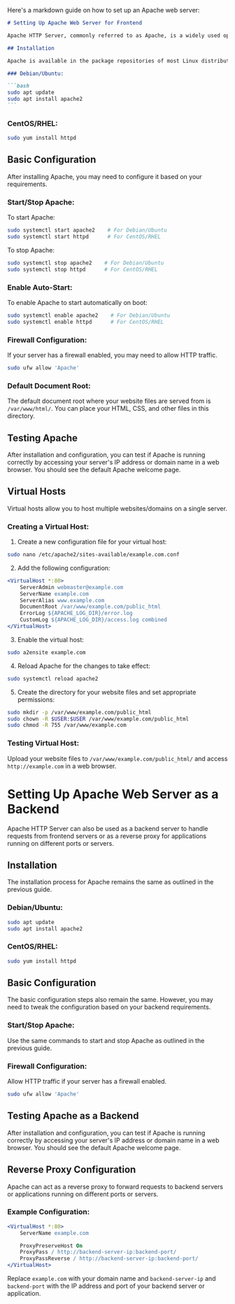 Here's a markdown guide on how to set up an Apache web server:

````markdown
# Setting Up Apache Web Server for Frontend

Apache HTTP Server, commonly referred to as Apache, is a widely used open-source web server software. It's known for its reliability, flexibility, and performance.

## Installation

Apache is available in the package repositories of most Linux distributions. You can install it using your package manager.

### Debian/Ubuntu:

```bash
sudo apt update
sudo apt install apache2
```
````

### CentOS/RHEL:

```bash
sudo yum install httpd
```

## Basic Configuration

After installing Apache, you may need to configure it based on your requirements.

### Start/Stop Apache:

To start Apache:

```bash
sudo systemctl start apache2    # For Debian/Ubuntu
sudo systemctl start httpd      # For CentOS/RHEL
```

To stop Apache:

```bash
sudo systemctl stop apache2    # For Debian/Ubuntu
sudo systemctl stop httpd      # For CentOS/RHEL
```

### Enable Auto-Start:

To enable Apache to start automatically on boot:

```bash
sudo systemctl enable apache2    # For Debian/Ubuntu
sudo systemctl enable httpd      # For CentOS/RHEL
```

### Firewall Configuration:

If your server has a firewall enabled, you may need to allow HTTP traffic.

```bash
sudo ufw allow 'Apache'
```

### Default Document Root:

The default document root where your website files are served from is `/var/www/html/`. You can place your HTML, CSS, and other files in this directory.

## Testing Apache

After installation and configuration, you can test if Apache is running correctly by accessing your server's IP address or domain name in a web browser. You should see the default Apache welcome page.

## Virtual Hosts

Virtual hosts allow you to host multiple websites/domains on a single server.

### Creating a Virtual Host:

1. Create a new configuration file for your virtual host:

```bash
sudo nano /etc/apache2/sites-available/example.com.conf
```

2. Add the following configuration:

```apache
<VirtualHost *:80>
    ServerAdmin webmaster@example.com
    ServerName example.com
    ServerAlias www.example.com
    DocumentRoot /var/www/example.com/public_html
    ErrorLog ${APACHE_LOG_DIR}/error.log
    CustomLog ${APACHE_LOG_DIR}/access.log combined
</VirtualHost>
```

3. Enable the virtual host:

```bash
sudo a2ensite example.com
```

4. Reload Apache for the changes to take effect:

```bash
sudo systemctl reload apache2
```

5. Create the directory for your website files and set appropriate permissions:

```bash
sudo mkdir -p /var/www/example.com/public_html
sudo chown -R $USER:$USER /var/www/example.com/public_html
sudo chmod -R 755 /var/www/example.com
```

### Testing Virtual Host:

Upload your website files to `/var/www/example.com/public_html/` and access `http://example.com` in a web browser.

# Setting Up Apache Web Server as a Backend

Apache HTTP Server can also be used as a backend server to handle requests from frontend servers or as a reverse proxy for applications running on different ports or servers.

## Installation

The installation process for Apache remains the same as outlined in the previous guide.

### Debian/Ubuntu:

```bash
sudo apt update
sudo apt install apache2
```

### CentOS/RHEL:

```bash
sudo yum install httpd
```

## Basic Configuration

The basic configuration steps also remain the same. However, you may need to tweak the configuration based on your backend requirements.

### Start/Stop Apache:

Use the same commands to start and stop Apache as outlined in the previous guide.

### Firewall Configuration:

Allow HTTP traffic if your server has a firewall enabled.

```bash
sudo ufw allow 'Apache'
```

## Testing Apache as a Backend

After installation and configuration, you can test if Apache is running correctly by accessing your server's IP address or domain name in a web browser. You should see the default Apache welcome page.

## Reverse Proxy Configuration

Apache can act as a reverse proxy to forward requests to backend servers or applications running on different ports or servers.

### Example Configuration:

```apache
<VirtualHost *:80>
    ServerName example.com

    ProxyPreserveHost On
    ProxyPass / http://backend-server-ip:backend-port/
    ProxyPassReverse / http://backend-server-ip:backend-port/
</VirtualHost>
```

Replace `example.com` with your domain name and `backend-server-ip` and `backend-port` with the IP address and port of your backend server or application.
